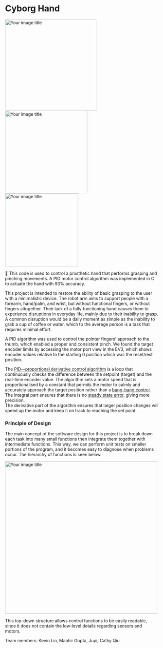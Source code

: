 # Cyborg Hand

<p float="left">
  <img src="https://user-images.githubusercontent.com/36112125/113521681-14eb4600-9569-11eb-9436-58c40825cad0.png" alt="Your image title" width="300"/>
  <img src="https://user-images.githubusercontent.com/36112125/113521683-17e63680-9569-11eb-9afa-3083d6fe26a2.png" alt="Your image title" width="270"/>
  <img src="https://user-images.githubusercontent.com/36112125/113521684-1b79bd80-9569-11eb-81b7-6acd9adf7852.png" alt="Your image title" width="240"/>
 </p>

:mechanical_arm: This code is used to control a prosthetic hand that performs grasping and pinching movements. A PID motor control algorithm was implemented in C to actuate the hand with 93% accuracy.

This project is intended to restore the ability of basic grasping to the user with a minimalistic device.
The robot arm aims to support people with a forearm, hand/palm, and wrist, but without functional fingers, or without fingers altogether. 
Their lack of a fully functioning hand causes them to experience disruptions in everyday life, mainly due to their inability to grasp. 
A common disruption would be a daily moment as simple as the inability to grab a cup of coffee or water, which to the average person is a task that requires minimal effort.

A PID algorithm was used to control the pointer fingers’ approach to the thumb, which enabled a proper and consistent pinch. 
We found the target encoder limits by accessing the motor port view in the EV3, which shows encoder values  relative to the starting 0 position which was the reset/rest position.

The [PID—proportional derivative control algorithm](https://www.matthewpeterkelly.com/tutorials/pdControl/index.html) is a loop that continuously checks the difference between the setpoint (target) and the real-time encoder value. The algorithm sets a motor speed that is proportionalised by a constant that permits the motor to 
calmly and accurately approach the target position rather than a [bang-bang control](https://en.wikipedia.org/wiki/Bang%E2%80%93bang_control).  
The integral part ensures that there is no [steady state error](https://www.electrical4u.com/steady-state-error-analysis/#:~:text=Steady%2Dstate%20error%20is%20defined,response%20for%20a%20linear%20system.), 
giving more precision.  
The derivative part of the algorithm ensures that larger position changes will speed up the motor and keep it on track to reaching the set point.

### Principle of Design ###
The main concept of the software design for this project is to break down each task into many small functions then integrate them together with intermediate functions. 
This way, we can perform unit tests on smaller portions of the program, and it becomes easy to diagnose when problems occur. 
The hierarchy of functions is seen below.

<img src="https://user-images.githubusercontent.com/36112125/113522200-955f7600-956c-11eb-9ced-f97620943669.PNG" alt="Your image title" width="500"/>

This top-down structure allows control functions to be easily readable, since it does not contain the low-level details regarding sensors and motors.



Team members: Kevin Lin, Maahir Gupta, Jupi, Cathy Qiu
